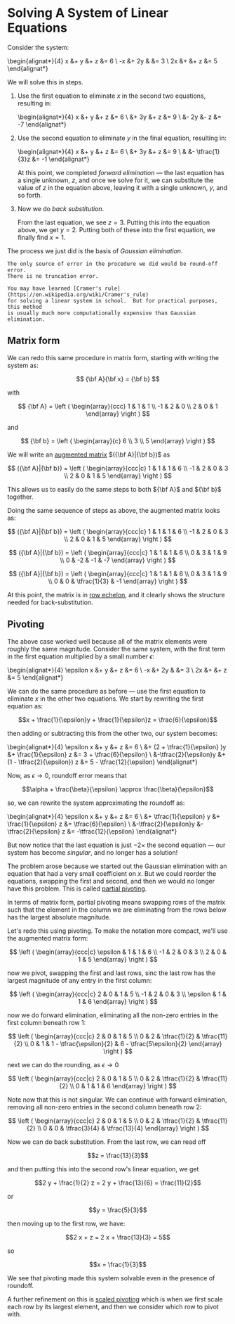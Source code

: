 Solving A System of Linear Equations
====================================

Consider the system:

\begin{alignat*}{4}
 x &+ y    &+ z  &= 6 \\
-x &+ 2y   &     &= 3 \\
2x &+      &+ z  &= 5
\end{alignat*}

We will solve this in steps.

1. Use the first equation to eliminate $x$ in the second two equations, resulting in:

   \begin{alignat*}{4}
    x &+ y    &+ z  &= 6 \\
      &+ 3y   &+ z  &= 9 \\
      &- 2y   &- z  &= -7
   \end{alignat*}

2. Use the second equation to eliminate $y$ in the final equation, resulting in:

   \begin{alignat*}{4}
    x &+ y    &+ z  &= 6 \\
      &+ 3y   &+ z  &= 9 \\
      &       &- \tfrac{1}{3}z  &= -1
   \end{alignat*}

   At this point, we completed _forward elimination_ &mdash; the last
   equation has a single unknown, $z$, and once we solve for it, we
   can substitute the value of $z$ in the equation above, leaving it
   with a single unknown, $y$, and so forth.

3. Now we do _back substitution_.

   From the last equation, we see $z = 3$. Putting this into the
   equation above, we get $y = 2$.  Putting both of these into the
   first equation, we finally find $x = 1$.

The process we just did is the basis of _Gaussian elimination_.

```{note}
The only source of error in the procedure we did would be round-off error.
There is no truncation error.
```

```{note}
You may have learned [Cramer's rule](https://en.wikipedia.org/wiki/Cramer's_rule)
for solving a linear system in school.  But for practical purposes, this method
is usually much more computationally expensive than Gaussian elimination.
```


Matrix form
-----------

We can redo this same procedure in matrix form, starting with writing the system as:

$$
{\bf A}{\bf x} = {\bf b}
$$

with

$$
{\bf A} = \left ( \begin{array}{ccc}
                     1  &  1  &  1 \\
                    -1  &  2  &  0 \\
                     2  &  0  &  1 \end{array} \right )
$$

and

$$
{\bf b} = \left ( \begin{array}{c} 6 \\ 3 \\ 5 \end{array} \right )
$$

We will write an [augmented matrix](https://en.wikipedia.org/wiki/Augmented_matrix) $({\bf A}|{\bf b})$ as

$$
({\bf A}|{\bf b}) = \left ( \begin{array}{ccc|c}
                     1  &  1  &  1 & 6 \\
                    -1  &  2  &  0 & 3 \\
                     2  &  0  &  1 & 5 \end{array} \right )
$$

This allows us to easily do the same steps to both ${\bf A}$ and ${\bf b}$ together.

Doing the same sequence of steps as above, the augmented matrix looks as:


$$
({\bf A}|{\bf b}) = \left ( \begin{array}{ccc|c}
                     1  &  1  &  1 & 6 \\
                    -1  &  2  &  0 & 3 \\
                     2  &  0  &  1 & 5 \end{array} \right )
$$

$$
({\bf A}|{\bf b}) = \left ( \begin{array}{ccc|c}
                     1  &  1  &  1 & 6 \\
                     0  &  3  &  1 & 9 \\
                     0  & -2  & -1 & -7 \end{array} \right )
$$

$$
({\bf A}|{\bf b}) = \left ( \begin{array}{ccc|c}
                     1  &  1  &  1 & 6 \\
                     0  &  3  &  1 & 9 \\
                     0  &  0  &  \tfrac{1}{3} & -1 \end{array} \right )
$$

At this point, the matrix is in [row echelon](https://en.wikipedia.org/wiki/Row_echelon_form), and it
clearly shows the structure needed for back-substitution.


Pivoting
--------

The above case worked well because all of the matrix elements were
roughly the same magnitude.  Consider the same system, with the first
term in the first equation multiplied by a small number $\epsilon$:

\begin{alignat*}{4}
 \epsilon x &+ y    &+ z  &= 6 \\
-x &+ 2y   &     &= 3 \\
2x &+      &+ z  &= 5
\end{alignat*}

We can do the same procedure as before &mdash; use the first equation to
eliminate $x$ in the other two equations.  We start by rewriting the first
equation as:

$$x + \frac{1}{\epsilon}y + \frac{1}{\epsilon}z = \frac{6}{\epsilon}$$

then adding or subtracting this from the other two, our system becomes:

\begin{alignat*}{4}
 \epsilon x &+ y                             &+ z                            &= 6 \\
            &+ (2 + \tfrac{1}{\epsilon} )y   &+  \frac{1}{\epsilon} z        &= 3 + \tfrac{6}{\epsilon} \\
            &-\tfrac{2}{\epsilon}y           &+ (1 - \tfrac{2}{\epsilon}) z  &= 5 - \tfrac{12}{\epsilon}
\end{alignat*}

Now, as $\epsilon \rightarrow 0$, roundoff error means that

$$\alpha + \frac{\beta}{\epsilon} \approx \frac{\beta}{\epsilon}$$

so, we can rewrite the system approximating the roundoff as:

\begin{alignat*}{4}
 \epsilon x &+ y                             &+ z                            &= 6 \\
            &+ \tfrac{1}{\epsilon} y   &+  \frac{1}{\epsilon} z        &= \tfrac{6}{\epsilon} \\
            &-\tfrac{2}{\epsilon}y           &- \tfrac{2}{\epsilon} z  &= -\tfrac{12}{\epsilon}
\end{alignat*}

But now notice that the last equation is just $-2\times$ the second
equation &mdash; our system has become _singular_, and no longer has
a solution!

The problem arose because we started out the Gaussian elimination with
an equation that had a very small coefficient on $x$.  But we could
reorder the equations, swapping the first and second, and then we
would no longer have this problem.  This is called [partial
pivoting](https://en.wikipedia.org/wiki/Pivot_element#Partial,_rook,_and_complete_pivoting).

In terms of matrix form, partial pivoting means swapping rows of the
matrix such that the element in the column we are eliminating from the
rows below has the largest absolute magnitude.

Let's redo this using pivoting.  To make the notation more compact, we'll use the
augmented matrix form:

$$
\left ( \begin{array}{ccc|c}
       \epsilon  &  1  &  1 & 6 \\
       -1  &  2  &  0 & 3 \\
       2  &  0  &  1 & 5 \end{array} \right )
$$

now we pivot, swapping the first and last rows, sinc the last row has the 
largest magnitude of any entry in the first column:

$$
\left ( \begin{array}{ccc|c}
       2  &  0  &  1 & 5 \\
       -1  &  2  &  0 & 3 \\
       \epsilon  &  1  &  1 & 6 \end{array} \right )
$$

now we do forward elimination, eliminating all the non-zero entries in the first
column beneath row 1:

$$
\left ( \begin{array}{ccc|c}
       2  &  0  &  1 & 5 \\
       0  &  2  &  \tfrac{1}{2} & \tfrac{11}{2} \\
       0  &  1  &  1 - \tfrac{\epsilon}{2} & 6 - \tfrac{5\epsilon}{2} \end{array} \right )
$$

next we can do the rounding, as $\epsilon \rightarrow 0$

$$
\left ( \begin{array}{ccc|c}
       2  &  0  &  1 & 5 \\
       0  &  2  &  \tfrac{1}{2} & \tfrac{11}{2} \\
       0  &  1  &  1 & 6 \end{array} \right )
$$

Note now that this is not singular.  We can continue with forward elimination, removing
all non-zero entries in the second column beneath row 2:

$$
\left ( \begin{array}{ccc|c}
       2  &  0  &  1 & 5 \\
       0  &  2  &  \tfrac{1}{2} & \tfrac{11}{2} \\
       0  &  0  &  \tfrac{3}{4} & \tfrac{13}{4} \end{array} \right )
$$

Now we can do back substitution.  From the last row, we can read off 

$$z = \frac{13}{3}$$

and then putting this into the second row's linear equation, we get

$$2 y + \frac{1}{2} z = 2 y + \frac{13}{6} = \frac{11}{2}$$

or 

$$y = \frac{5}{3}$$

then moving up to the first row, we have:

$$2 x + z = 2 x + \frac{13}{3} = 5$$

so

$$x = \frac{1}{3}$$

We see that pivoting made this system solvable even in the presence of roundoff.


A further refinement on this is [scaled
pivoting](https://en.wikipedia.org/wiki/Pivot_element#Scaled_pivoting)
which is when we first scale each row by its largest element, and then
we consider which row to pivot with.


